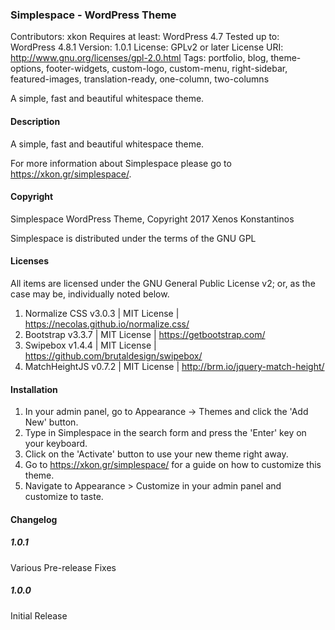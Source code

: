 ### Simplespace - WordPress Theme
Contributors: xkon
Requires at least: WordPress 4.7
Tested up to: WordPress 4.8.1
Version: 1.0.1
License: GPLv2 or later
License URI: http://www.gnu.org/licenses/gpl-2.0.html
Tags: portfolio, blog, theme-options, footer-widgets, custom-logo, custom-menu, right-sidebar, featured-images, translation-ready, one-column, two-columns

A simple, fast and beautiful whitespace theme.

#### Description

A simple, fast and beautiful whitespace theme.

For more information about Simplespace please go to https://xkon.gr/simplespace/.

#### Copyright

Simplespace WordPress Theme, Copyright 2017 Xenos Konstantinos

Simplespace is distributed under the terms of the GNU GPL

#### Licenses

All items are licensed under the GNU General Public License v2; or, as the case
may be, individually noted below.

1. Normalize CSS v3.0.3 | MIT License | https://necolas.github.io/normalize.css/
2. Bootstrap v3.3.7 | MIT License | https://getbootstrap.com/
3. Swipebox v1.4.4 | MIT License | https://github.com/brutaldesign/swipebox/
4. MatchHeightJS v0.7.2 | MIT License | http://brm.io/jquery-match-height/

#### Installation

1. In your admin panel, go to Appearance -> Themes and click the 'Add New' button.
2. Type in Simplespace in the search form and press the 'Enter' key on your keyboard.
3. Click on the 'Activate' button to use your new theme right away.
4. Go to https://xkon.gr/simplespace/ for a guide on how to customize this theme.
5. Navigate to Appearance > Customize in your admin panel and customize to taste.

#### Changelog

##### 1.0.1
Various Pre-release Fixes

##### 1.0.0
Initial Release
